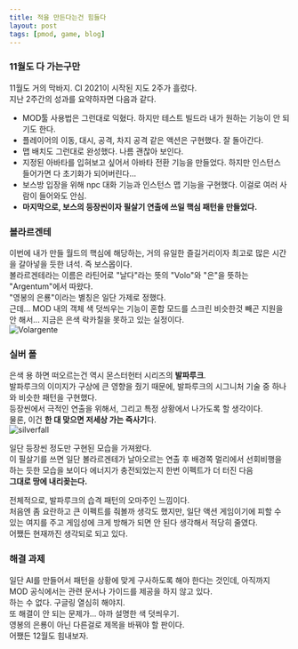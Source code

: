 ```yaml
---
title: 적을 만든다는건 힘들다
layout: post
tags: [pmod, game, blog]
---
```

### 11월도 다 가는구만
11월도 거의 막바지. CI 2021이 시작된 지도 2주가 흘렀다.  
지난 2주간의 성과를 요약하자면 다음과 같다.
- MOD툴 사용법은 그런대로 익혔다. 하지만 테스트 빌드라 내가 원하는 기능이 안 되기도 한다.
- 플레이어의 이동, 대시, 공격, 차지 공격 같은 액션은 구현했다. 잘 돌아간다.
- 맵 배치도 그런대로 완성했다. 나름 괜찮아 보인다.
- 지정된 아바타를 입혀보고 싶어서 아바타 전환 기능을 만들었다. 하지만 인스턴스 들어가면 다 초기화가 되어버린다...
- 보스방 입장을 위해 npc 대화 기능과 인스턴스 맵 기능을 구현했다. 이걸로 여러 사람이 들어와도 안심.
- **마지막으로, 보스의 등장씬이자 필살기 연출에 쓰일 핵심 패턴을 만들었다.**
### 볼라르겐테
이번에 내가 만들 월드의 핵심에 해당하는, 거의 유일한 즐길거리이자 최고로 많은 시간을 갈아넣을 듯한 녀석. 즉 보스몹이다.  
볼라르겐테라는 이름은 라틴어로 "날다"라는 뜻의 "Volo"와 "은"을 뜻하는 "Argentum"에서 따왔다.  
"영봉의 은룡"이라는 별칭은 일단 가제로 정했다.  
근데... MOD 내의 객체 색 덧씌우는 기능이 혼합 모드를 스크린 비슷한것 빼곤 지원을 안 해서... 지금은 은색 락카칠을 못하고 있는 실정이다.  
![Volargente](https://user-images.githubusercontent.com/43718966/143951478-bd0dda01-3b9c-461b-8469-38fd93797c64.png)
### 실버 폴
은색 용 하면 떠오르는건 역시 몬스터헌터 시리즈의 **발파루크**.  
발파루크의 이미지가 구상에 큰 영향을 줬기 때문에, 발파루크의 시그니처 기술 중 하나와 비슷한 패턴을 구현했다.  
등장씬에서 극적인 연출을 위해서, 그리고 특정 상황에서 나가도록 할 생각이다.  
물론, 이건 **한 대 맞으면 저세상 가는 즉사기**다.  
![silverfall](https://user-images.githubusercontent.com/43718966/143951882-95e64006-5286-4e8e-8a7b-5d39381393de.gif)

일단 등장씬 정도만 구현된 모습을 가져왔다.  
이 필살기를 쓰면 일단 볼라르겐테가 날아오르는 연출 후 배경쪽 멀리에서 선회비행을 하는 듯한 모습을 보이다 에너지가 충전되었는지 한번 이펙트가 더 터진 다음  
**그대로 땅에 내리꽂는다.**

전체적으로, 발파루크의 습격 패턴의 오마주인 느낌이다.  
처음엔 좀 요란하고 큰 이펙트를 줘볼까 생각도 했지만, 일단 액션 게임이기에 피할 수 있는 여지를 주고 게임성에 크게 방해가 되면 안 된다 생각해서 적당히 줄였다.  
어쨌든 현재까진 생각되로 되고 있다.
### 해결 과제
일단 AI를 만들어서 패턴을 상황에 맞게 구사하도록 해야 한다는 것인데, 아직까지 MOD 공식에서는 관련 문서나 가이드를 제공을 하지 않고 있다.  
하는 수 없다. 구글링 열심히 해야지.  
또 해결이 안 되는 문제가... 아까 설명한 색 덧씌우기.  
영봉의 은룡이 아닌 다른걸로 제목을 바꿔야 할 판이다.  
어쨌든 12월도 힘내보자.

